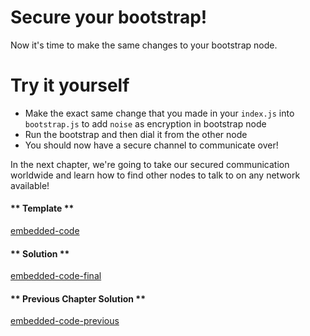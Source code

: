 Secure your bootstrap!
======================
Now it's time to make the same changes to your bootstrap node.

Try it yourself
===============
 * Make the exact same change that you made in your `index.js` into `bootstrap.js` to add `noise` as encryption in bootstrap node 
 * Run the bootstrap and then dial it from the other node
 * You should now have a secure channel to communicate over!

 In the next chapter, we're going to take our secured communication worldwide and learn how to find other nodes to talk to on any network available!

<!-- tabs:start -->

#### ** Template **

[embedded-code](../assets/3/3.1-template-code.js ':include :type=code embed-template')

#### ** Solution **

[embedded-code-final](../assets/3/3.1-finished-code.js ':include :type=code embed-final')

#### ** Previous Chapter Solution **

[embedded-code-previous](../assets/2/2.2-finished-code.js ':include :type=code embed-previous')

<!-- tabs:end -->
